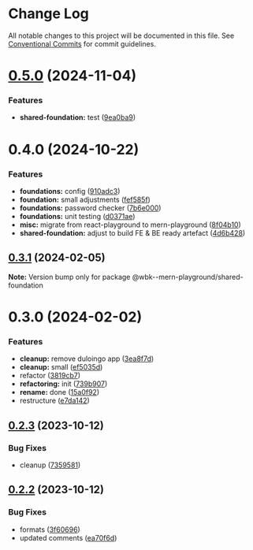 # Change Log

All notable changes to this project will be documented in this file.
See [Conventional Commits](https://conventionalcommits.org) for commit guidelines.

# [0.5.0](https://github.com/paulAlexSerban/wbk--mern-playground/compare/@wbk--mern-playground/shared-foundation@0.4.0...@wbk--mern-playground/shared-foundation@0.5.0) (2024-11-04)

### Features

-   **shared-foundation:** test ([9ea0ba9](https://github.com/paulAlexSerban/wbk--mern-playground/commit/9ea0ba9f3778e479d57b775cb9a765914f8ef867))

# 0.4.0 (2024-10-22)

### Features

-   **foundations:** config ([910adc3](https://github.com/paulAlexSerban/wbk--mern-playground/commit/910adc3dc0482b0faeb2bb03eafe4a75fc2fd1fd))
-   **foundation:** small adjustments ([fef585f](https://github.com/paulAlexSerban/wbk--mern-playground/commit/fef585f8b82d578db24e820fb2c34e6f3a70d532))
-   **foundations:** password checker ([7b6e000](https://github.com/paulAlexSerban/wbk--mern-playground/commit/7b6e00085e389a795c0710508c0c895615c56d1e))
-   **foundations:** unit testing ([d0371ae](https://github.com/paulAlexSerban/wbk--mern-playground/commit/d0371ae1b9de44c1e8304ce1dc2afdf4daeda82a))
-   **misc:** migrate from react-playground to mern-playground ([8f04b10](https://github.com/paulAlexSerban/wbk--mern-playground/commit/8f04b103fc0a1af0286bbc101d997c7763f8e35d))
-   **shared-foundation:** adjust to build FE & BE ready artefact ([4d6b428](https://github.com/paulAlexSerban/wbk--mern-playground/commit/4d6b4285dd7e9cc4b2e168026ef84d7d97ce5a44))

## [0.3.1](https://github.com/paulAlexSerban/wbk--mern-playground/compare/@wbk--mern-playground/shared-foundation@0.3.0...@wbk--mern-playground/shared-foundation@0.3.1) (2024-02-05)

**Note:** Version bump only for package @wbk--mern-playground/shared-foundation

# 0.3.0 (2024-02-02)

### Features

-   **cleanup:** remove duloingo app ([3ea8f7d](https://github.com/paulAlexSerban/wbk--mern-playground/commit/3ea8f7d47da9759c9ea8f62599a8aa4250b38c3c))
-   **cleanup:** small ([ef5035d](https://github.com/paulAlexSerban/wbk--mern-playground/commit/ef5035dd88231efce920b3a5ed7e94acaaa02811))
-   refactor ([3819cb7](https://github.com/paulAlexSerban/wbk--mern-playground/commit/3819cb7dabfd32836e6acd0d5a8089b467ea5985))
-   **refactoring:** init ([739b907](https://github.com/paulAlexSerban/wbk--mern-playground/commit/739b9078aa89501f101b009f87f09b49054815c0))
-   **rename:** done ([15a0f92](https://github.com/paulAlexSerban/wbk--mern-playground/commit/15a0f92f47690da6021269d43d7489cb72cdc514))
-   restructure ([e7da142](https://github.com/paulAlexSerban/wbk--mern-playground/commit/e7da1422fa1001435ee4f7e086684e2ce2a65276))

## [0.2.3](https://github.com/paulAlexSerban/wbk--mern-playground/compare/@wbk--mern-playground/shared-foundation@0.2.2...@wbk--mern-playground/shared-foundation@0.2.3) (2023-10-12)

### Bug Fixes

-   cleanup ([7359581](https://github.com/paulAlexSerban/wbk--mern-playground/commit/735958170f11f71fccdae07f851dce5aa62f477a))

## [0.2.2](https://github.com/paulAlexSerban/wbk--mern-playground/compare/@wbk--mern-playground/shared-foundation@0.2.1...@wbk--mern-playground/shared-foundation@0.2.2) (2023-10-12)

### Bug Fixes

-   formats ([3f60696](https://github.com/paulAlexSerban/wbk--mern-playground/commit/3f6069645d1ccb4d85fedfffabfbcd396a619bde))
-   updated comments ([ea70f6d](https://github.com/paulAlexSerban/wbk--mern-playground/commit/ea70f6d7acd23748d9dac8b44fe7d12f492febd8))
